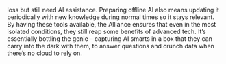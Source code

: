 loss but still need AI assistance. Preparing offline AI also means updating it periodically with new knowledge during normal times so it stays relevant. By having these tools available, the Alliance ensures that even in the most isolated conditions, they still reap some benefits of advanced tech. It’s essentially bottling the genie – capturing AI smarts in a box that they can carry into the dark with them, to answer questions and crunch data when there’s no cloud to rely on.